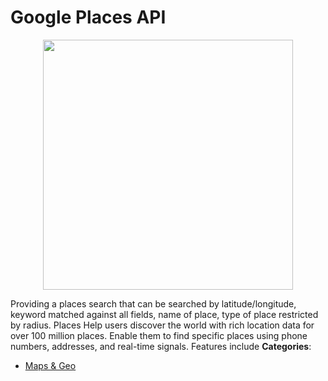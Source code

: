 # Google Places API

<p align="center">
    <img width="400" src="https://raw.githubusercontent.com/awesome-apis/awesome-apis/apis/google-places-api/logo_256x256.png" />
</p>


Providing a places search that can be searched by latitude/longitude, keyword matched against all fields, name of place, type of place restricted by radius.  Places Help users discover the world with rich location data for over 100 million places. Enable them to find specific places using phone numbers, addresses, and real-time signals. Features include
**Categories**:

- [Maps & Geo](https://github/awesome-apis/awesome-apis#maps-and-geo)



